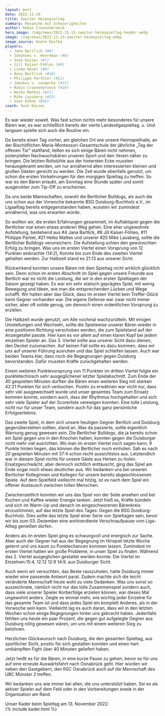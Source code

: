 ```yaml
---
layout: post
date: 2022-11-19
title: Zweiter Heimspieltag
summary: Revanche mit Schwierigkeiten
author: Robin Croonenbroeck
hero_image: /img/news/2022-11-13-zweiter-heimspieltag-header.webp
image: /img/news/2022-11-13-zweiter-heimspieltag.webp
image_source: Andre Kostka
players:
  - Jana Bartlick (#4)
  - Johannes v. Heereman (#6)
  - Sven Kaiser (#7)
  - Jill Kaiser-Föhles (#8)
  - Linda Hövel (#9)
  - Anna Bartlick (#10)
  - Philippe Parthier (#11)
  - Jakobus v. Lengerke (#15)
  - Robin Croonenbroeck (#19)
  - Heiko Mathes (#21)
  - Mike Lausberg (#25)
  - Sven Kühne (#26)
coach: Sven Kaiser
---
```



Es war wieder soweit. Was fast schon nichts mehr besonderes für unsere Bären war, es war schließlich bereits der vierte Landesligaspieltag. u. Und langsam spielte sich auch die Routine ein.

Da bereits einen Tag vorher, am gleichen Ort wie unsere Heimspielhalle, an der Bischöflichen Maria-Montessori-Gesamtschule der jährliche „Tag der offenen Tür“ stattfand, ließen es sich einige Bären nicht nehmen, potenziellen Nachwuchsbären unseren Sport und den Verein näher zu bringen. Die letzten Rollstühle aus der hintersten Ecke mussten herausgekramt werden, um nur annähernd allen interessierten kleinen und großen Gästen gerecht zu werden. Die Zeit wurde ebenfalls genutzt, um schon die ersten Vorkehrungen für den morgigen Spieltag zu treffen. So war es den Bären erlaubt, am Sonntag eine Stunde später und somit ausgeruhter zum Tip-Off zu erscheinen.

Da uns beide Mannschaften, sowohl die Bertlicher Bulldogs, als auch die uns schon aus der Vorwoche bekannte BSG Duisburg-Buchholz e.V., im Ligaalltag bereits entgegenstanden haben, wussten wir zumindest annähernd, was uns erwarten würde.

So wollten wir, die ersten Erfahrungen gesammelt, im Auftaktspiel gegen die Bertlicher mal einen etwas anderen Weg gehen. Eine eher ungewohnte Aufstellung, bestehend aus #4 Jana Bartlick, #8 Jill Kaiser-Föhles, #11 Philippe Partier, #21 Heiko Mattes und unserer #25 Mike Lausberg, sollte die Bertlicher Bulldogs verunsichern. Die Aufstellung schien den gewünschten Erfolg zu bringen. Was uns im ersten Viertel einen Vorsprung von 12 Punkten einbrachte (14:2), Konnte bis zum Ende des zweiten Viertel gehalten werden. Zur Halbzeit stand es 21:13 aus unserer Sicht.

Rückwirkend konnten unsere Bären mit dem Spieltag nicht wirklich glücklich sein. Denn schon im ersten Abschnitt im Spiel gegen unsere Freunde aus Bertlich war es nicht die Leistung, die wir in den ersten Spieltagen der Saison gezeigt haben. Es war ein sehr statisch geprägtes Spiel, mit wenig Bewegung und Ideen, wie man die entsprechenden Lücken und Wege schafft. Wir hatten aber das Glück, dass im ersten Viertel kein Treffer-Glück beim Gegner vorhanden war. Die eigene Defense war zwar nicht immer sicher, aber oft solide genug, um dennoch einen ordentlichen Vorsprung zu erzielen.

Die Halbzeit wurde genutzt, um Alle nochmal wachzurütteln. Mit einigen Umstellungen und Wechseln, sollte die Spielweise unserer Bären wieder in eine positivere Richtung verschoben werden, die zum Spielstand auf der Anzeigetafel passte. Hier kam es vor allem auf einen klaren Kopf bei jedem einzelnen Spieler an. Das 3. Viertel sollte aus unserer Sicht dazu dienen, den Deckel zuzumachen. Auf keinen Fall sollte es dazu kommen, dass wir uns auf unserer Führung ausruhen und das Spiel schleifen lassen. Auch war beiden Teams klar, dass noch die Begegnungen gegen Duisburg bevorstanden. Dafür mussten Kräfte zurückgehalten werden.

Einem weiteren Punktevorsprung von 11 Punkten im dritten Viertel folgte ein punktetechnisch sehr ausgeglichener letzter Spielabschnitt. Zum Ende der 40 gespielten Minuten durften die Bären einen weiteren Sieg mit starken 42:21 Punkten für sich verbuchen. Positiv zu erwähnen war nicht nur, dass sehr viel ausgewechselt wurde und unser gesamtes Team zum Einsatz kommen konnte, sondern auch, dass der Rhythmus hochgehalten und sich sehr viele Spieler auf der Scorerliste verewigen konnten. Eine tolle Leistung, nicht nur für unser Team, sondern auch für das ganz persönliche Erfolgserlebnis.

Das zweite Spiel, in dem sich unsere heutigen Gegner Bertlich und Duisburg gegenüberstehen sollten, stand an. Was da passierte, sollte eigentlich Warnung genug gewesen sein. Die Bertlicher Bulldogs, die ja bereits schon ein Spiel gegen uns in den Knochen hatten, konnten gegen die Duisburger nicht mehr viel ausrichten. Wo man im ersten Viertel noch sagen kann, 9 Punkte hinten liegen, das können die Bertlicher noch einholen. Sah es nach 20 gespielten Minuten mit 37:4 schon recht aussichtslos aus. Letztendlich war in diesem Spiel nichts für unsere Gäste aus Herten zu holen. Ersatzgeschwächt, aber dennoch sichtlich enttäuscht, ging das Spiel am Ende sogar noch etwas deutlicher aus. Wir bedanken uns bei unseren Bertlicher Kolleginnen und Kollegen für unsere bereits abgeschlossenen Spiele. Auf dem Spielfeld vielleicht mal hitzig, ist es nach dem Spiel ein offener Austausch zwischen tollen Menschen.

Zwischenzeitlich konnten wir uns das Spiel von der Seite ansehen und bei Kuchen und Kaffee wieder Energie tanken. Jetzt hieß es, Kräfte bündeln und sich im Warm-Up und danach im eingeschworenen Bärenkreis einzustimmen, auf das letzte Spiel des Tages: Gegen die BSG Duisburg-Buchholz. Dies sollte das letzte Spiel einer Serie von Spieltagen sein, bevor wir bis zum 03. Dezember eine wohlverdiente Verschnaufpause vom Liga-Alltag genießen dürfen.

Anders als im ersten Spiel ging es schwungvoll und energisch zur Sache. Aber auch der Gegner hat aus der Begegnung im Hinspiel letzte Woche gelernt und uns kaum zu Punktechancen kommen lassen. Zumindest im ersten Viertel hatten wir große Probleme, in unser Spiel zu finden. Während das 2. Viertel ausgeglichen gestaltet werden konnte. Die Viertel im Einzelnen:15:4, 12:12 12:9 14:9. aus Duisburger Sicht.

Auch wenn wir versuchten, das Beste rauszuholen, hatte Duisburg immer wieder eine passende Antwort parat. Zudem machte sich die leicht veränderte Mannschaft heute wohl zu viele Gedanken. Was uns sonst so auszeichnete, nämlich nicht nur das tolle Zusammenspiel sondern auch, dass viele unserer Spieler Korberfolge erzielen können, war dieses Mal ungewohnt anders. Zeigte es einmal mehr, wie wichtig jeder Einzelne für das gesamte Team ist und dass jedes Spiel ein komplett Anderes, als in der Vorwoche sein kann. Vielleicht lag es auch daran, dass wir in den letzten Wochen schon einige Begegnungen hinter uns gebracht haben. Jedenfalls fehlten uns heute ein paar Prozent, die gegen gut aufgelegte Gegner aus Duisburg nötig gewesen wären, um uns mit einem weiteren Sieg zu belohnen.

Herzlichen Glückwunsch nach Duisburg, die den gesamten Spieltag, aus sportlicher Sicht, positiv für sich gestalten konnten und einen hart umkämpften Fight über 40 Minuten geliefert haben.

Jetzt heißt es für die Bären, in eine kurze Pause zu gehen, bevor es für uns auf eine erneute Auswärtsfahrt nach Osnabrück geht. Hier würden wir neben den Gastgebern, den RSC Osnabrück auch auf die Mannschaft des UBC Münster 2 treffen.

Wir bedanken uns wie immer bei allen, die uns unterstützt haben. Sei es als aktiver Spieler auf dem Feld oder in den Vorbereitungen sowie in der Organisation am Rand.

Unser Kader beim Spieltag am 13. November 2022:\
{% include kader.html %}